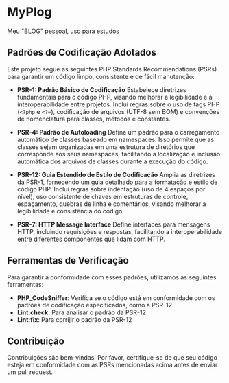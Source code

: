 # MyPlog

Meu "BLOG" pessoal, uso para estudos

## Padrões de Codificação Adotados

Este projeto segue as seguintes PHP Standards Recommendations (PSRs) para garantir um código limpo, consistente e de fácil manutenção:

- **PSR-1: Padrão Básico de Codificação**
  Estabelece diretrizes fundamentais para o código PHP, visando melhorar a legibilidade e a interoperabilidade entre projetos. Inclui regras sobre o uso de tags PHP (`<?php` e `<?=`), codificação de arquivos (UTF-8 sem BOM) e convenções de nomenclatura para classes, métodos e constantes.

- **PSR-4: Padrão de Autoloading**
  Define um padrão para o carregamento automático de classes baseado em namespaces. Isso permite que as classes sejam organizadas em uma estrutura de diretórios que corresponde aos seus namespaces, facilitando a localização e inclusão automática dos arquivos de classes durante a execução do código.

- **PSR-12: Guia Estendido de Estilo de Codificação**
  Amplia as diretrizes da PSR-1, fornecendo um guia detalhado para a formatação e estilo de código PHP. Inclui regras sobre indentação (uso de 4 espaços por nível), uso consistente de chaves em estruturas de controle, espaçamento, quebras de linha e comentários, visando melhorar a legibilidade e consistência do código.

- **PSR-7: HTTP Message Interface**
  Define interfaces para mensagens HTTP, incluindo requisições e respostas, facilitando a interoperabilidade entre diferentes componentes que lidam com HTTP.

## Ferramentas de Verificação

Para garantir a conformidade com esses padrões, utilizamos as seguintes ferramentas:

- **PHP_CodeSniffer**: Verifica se o código está em conformidade com os padrões de codificação especificados, como a PSR-12.
- **Lint:check**: Para analisar o padrão da PSR-12
- **Lint:fix**: Para corrijir o padrão da PSR-12


## Contribuição

Contribuições são bem-vindas! Por favor, certifique-se de que seu código esteja em conformidade com as PSRs mencionadas acima antes de enviar um pull request.
